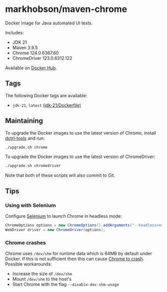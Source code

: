 # markhobson/maven-chrome

Docker image for Java automated UI tests.

Includes:

* JDK 21
* Maven 3.9.5
* Chrome 124.0.6367.60
* ChromeDriver 123.0.6312.122

Available on [Docker Hub](https://hub.docker.com/r/singhsaurav/seleniumdocker).

## Tags

The following Docker tags are available:

* `jdk-21`, `latest` [(jdk-21/Dockerfile)](jdk-21/Dockerfile)

## Maintaining

To upgrade the Docker images to use the latest version of Chrome, install [dctrl-tools](https://pkgs.org/download/dctrl-tools) and run:

```bash
./upgrade.sh chrome
```

To upgrade the Docker images to use the latest version of ChromeDriver:

```bash
./upgrade.sh chromedriver
```

Note that both of these scripts will also commit to Git.

## Tips

### Using with Selenium

Configure [Selenium](https://www.selenium.dev/) to launch Chrome in headless mode:

```java
ChromeOptions options = new ChromeOptions().addArguments("--headless=new");
WebDriver driver = new ChromeDriver(options);
```
### Chrome crashes

Chrome uses `/dev/shm` for runtime data which is 64MB by default under Docker. If this is not sufficient then this can cause [Chrome to crash](https://bugs.chromium.org/p/chromium/issues/detail?id=522853). Possible workarounds:

* Increase the size of `/dev/shm`
* Mount `/dev/shm` to the host's
* Start Chrome with the flag `--disable-dev-shm-usage`
